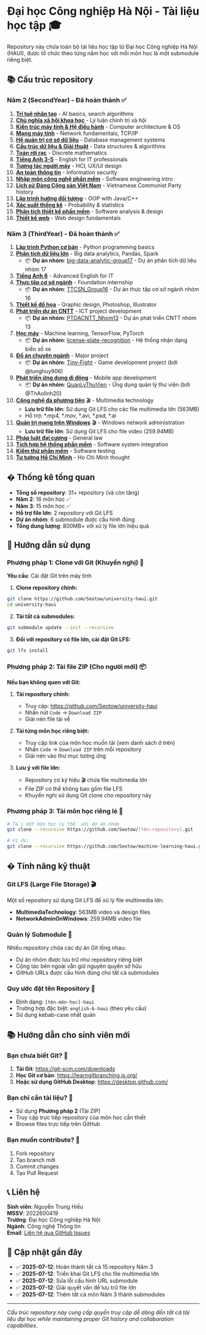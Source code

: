 # Đại học Công nghiệp Hà Nội - Tài liệu học tập 🎓

Repository này chứa toàn bộ tài liệu học tập từ Đại học Công nghiệp Hà Nội (HAUI), được tổ chức theo từng năm học với mỗi môn học là một submodule riêng biệt.

## 📚 Cấu trúc repository

### Năm 2 (SecondYear) - Đã hoàn thành ✅

1. **[Trí tuệ nhân tạo](https://github.com/Seotow/artificial-intelligent-haui)** - AI basics, search algorithms
2. **[Chủ nghĩa xã hội khoa học](https://github.com/Seotow/cnxhkh-haui)** - Lý luận chính trị xã hội
3. **[Kiến trúc máy tính & Hệ điều hành](https://github.com/Seotow/computer-architecture-os-haui)** - Computer architecture & OS
4. **[Mạng máy tính](https://github.com/Seotow/computer-networks-haui)** - Network fundamentals, TCP/IP
5. **[Hệ quản trị cơ sở dữ liệu](https://github.com/Seotow/database-sys-haui)** - Database management systems
6. **[Cấu trúc dữ liệu & Giải thuật](https://github.com/Seotow/data-structs-algorithms-haui)** - Data structures & algorithms
7. **[Toán rời rạc](https://github.com/Seotow/discrete-maths-haui)** - Discrete mathematics
8. **[Tiếng Anh 3-5](https://github.com/Seotow/english-3-5-haui)** - English for IT professionals
9. **[Tương tác người máy](https://github.com/Seotow/human-computer-interaction-haui)** - HCI, UX/UI design
10. **[An toàn thông tin](https://github.com/Seotow/information-security-haui)** - Information security
11. **[Nhập môn công nghệ phần mềm](https://github.com/Seotow/intro-software-engineering-haui)** - Software engineering intro
12. **[Lịch sử Đảng Cộng sản Việt Nam](https://github.com/Seotow/lsdcsvn-haui)** - Vietnamese Communist Party history
13. **[Lập trình hướng đối tượng](https://github.com/Seotow/object-oriented-programming-haui)** - OOP with Java/C++
14. **[Xác suất thống kê](https://github.com/Seotow/probability-statistics-haui)** - Probability & statistics
15. **[Phân tích thiết kế phần mềm](https://github.com/Seotow/software-analysis-design-haui)** - Software analysis & design
16. **[Thiết kế web](https://github.com/Seotow/web-design-haui)** - Web design fundamentals

### Năm 3 (ThirdYear) - Đã hoàn thành ✅

1. **[Lập trình Python cơ bản](https://github.com/Seotow/basic-python-programming-haui)** - Python programming basics
2. **[Phân tích dữ liệu lớn](https://github.com/Seotow/big-data-analysis-haui)** - Big data analytics, Pandas, Spark
   - 📦 **Dự án nhóm**: [big-data-analytic-group17](https://github.com/Seotow/big-data-analytic-group17) - Dự án phân tích dữ liệu nhóm 17
3. **[Tiếng Anh 6](https://github.com/Seotow/english-6-haui)** - Advanced English for IT
4. **[Thực tập cơ sở ngành](https://github.com/Seotow/foundation-intern-haui)** - Foundation internship
   - 📦 **Dự án nhóm**: [TTCSN_Group16](https://github.com/Seotow/TTCSN_Group16) - Dự án thực tập cơ sở ngành nhóm 16
5. **[Thiết kế đồ họa](https://github.com/Seotow/graphic-design-haui)** - Graphic design, Photoshop, Illustrator
6. **[Phát triển dự án CNTT](https://github.com/Seotow/ict-project-dev-haui)** - ICT project development
   - 📦 **Dự án nhóm**: [PTDACNTT_Nhom13](https://github.com/Seotow/PTDACNTT_Nhom13) - Dự án phát triển CNTT nhóm 13
7. **[Học máy](https://github.com/Seotow/machine-learning-haui)** - Machine learning, TensorFlow, PyTorch
   - 📦 **Dự án nhóm**: [license-plate-recognition](https://github.com/Seotow/license-plate-recognition) - Hệ thống nhận dạng biển số xe
8. **[Đồ án chuyên ngành](https://github.com/Seotow/major-project-haui)** - Major project
   - 📦 **Dự án nhóm**: [Tiny-Fight](https://github.com/tunghuy906/Tiny-Fight) - Game development project (bởi @tunghuy906)
9. **[Phát triển ứng dụng di động](https://github.com/Seotow/mobile-app-dev-haui)** - Mobile app development
   - 📦 **Dự án nhóm**: [QuanLyThuVien](https://github.com/ThAolInh20/QuanLyThuVien) - Ứng dụng quản lý thư viện (bởi @ThAolInh20)
10. **[Công nghệ đa phương tiện](https://github.com/Seotow/multimedia-technology-haui)** 🎬 - Multimedia technology
    - **Lưu trữ file lớn**: Sử dụng Git LFS cho các file multimedia lớn (563MB)
    - Hỗ trợ: *.mp4, *.mov, *.avi, *.psd, *.ai
11. **[Quản trị mạng trên Windows](https://github.com/Seotow/network-admin-windows-haui)** 🎬 - Windows network administration
    - **Lưu trữ file lớn**: Sử dụng Git LFS cho file video (259.94MB)
12. **[Pháp luật đại cương](https://github.com/Seotow/pldc-haui)** - General law
13. **[Tích hợp hệ thống phần mềm](https://github.com/Seotow/software-sys-integration-haui)** - Software system integration
14. **[Kiểm thử phần mềm](https://github.com/Seotow/software-testing-haui)** - Software testing
15. **[Tư tưởng Hồ Chí Minh](https://github.com/Seotow/tthcm-haui)** - Ho Chi Minh thought

## � Thống kê tổng quan

- **Tổng số repository**: 31+ repository (và còn tăng)
- **Năm 2**: 16 môn học ✅
- **Năm 3**: 15 môn học ✅  
- **Hỗ trợ file lớn**: 2 repository với Git LFS
- **Dự án nhóm**: 6 submodule được cấu hình đúng
- **Tổng dung lượng**: 800MB+ với xử lý file lớn hiệu quả

## 🚀 Hướng dẫn sử dụng

### Phương pháp 1: Clone với Git (Khuyến nghị) 📁

**Yêu cầu**: Cài đặt Git trên máy tính

1. **Clone repository chính:**
```bash
git clone https://github.com/Seotow/university-haui.git
cd university-haui
```

2. **Tải tất cả submodules:**
```bash
git submodule update --init --recursive
```

3. **Đối với repository có file lớn, cài đặt Git LFS:**
```bash
git lfs install
```

### Phương pháp 2: Tải file ZIP (Cho người mới) 📦

**Nếu bạn không quen với Git:**

1. **Tải repository chính:**
   - Truy cập: https://github.com/Seotow/university-haui
   - Nhấn nút `Code` → `Download ZIP`
   - Giải nén file tải về

2. **Tải từng môn học riêng biệt:**
   - Truy cập link của môn học muốn tải (xem danh sách ở trên)
   - Nhấn `Code` → `Download ZIP` trên mỗi repository
   - Giải nén vào thư mục tương ứng

3. **Lưu ý với file lớn:**
   - Repository có ký hiệu 🎬 chứa file multimedia lớn
   - File ZIP có thể không bao gồm file LFS
   - Khuyến nghị sử dụng Git clone cho repository này

### Phương pháp 3: Tải môn học riêng lẻ 📖

```bash
# Tải một môn học cụ thể với dự án nhóm
git clone --recursive https://github.com/Seotow/[tên-repository].git

# Ví dụ:
git clone --recursive https://github.com/Seotow/machine-learning-haui.git
```

## � Tính năng kỹ thuật

### Git LFS (Large File Storage) 🎬
Một số repository sử dụng Git LFS để xử lý file multimedia lớn:
- **MultimediaTechnology**: 563MB video và design files
- **NetworkAdminOnWindows**: 259.94MB video file

### Quản lý Submodule 📂
Nhiều repository chứa các dự án Git lồng nhau:
- Dự án nhóm được lưu trữ như repository riêng biệt
- Cộng tác bên ngoài vẫn giữ nguyên quyền sở hữu
- GitHub URLs được cấu hình đúng cho tất cả submodules

### Quy ước đặt tên Repository 📝
- Định dạng: `[tên-môn-học]-haui`
- Trường hợp đặc biệt: `english-6-haui` (theo yêu cầu)
- Sử dụng kebab-case nhất quán

## 📚 Hướng dẫn cho sinh viên mới

### Bạn chưa biết Git? 🤔
1. **Tải Git**: https://git-scm.com/downloads
2. **Học Git cơ bản**: https://learngitbranching.js.org/
3. **Hoặc sử dụng GitHub Desktop**: https://desktop.github.com/

### Bạn chỉ cần tài liệu? 📄
- Sử dụng **Phương pháp 2** (Tải ZIP)
- Truy cập trực tiếp repository của môn học cần thiết
- Browse files trực tiếp trên GitHub

### Bạn muốn contribute? 🤝
1. Fork repository
2. Tạo branch mới
3. Commit changes
4. Tạo Pull Request

## 📞 Liên hệ

**Sinh viên**: Nguyễn Trung Hiếu  
**MSSV**: 2022600419  
**Trường**: Đại học Công nghiệp Hà Nội  
**Ngành**: Công nghệ Thông tin  
**Email**: [Liên hệ qua GitHub Issues](https://github.com/Seotow/university-haui/issues)

## 📝 Cập nhật gần đây

- ✅ **2025-07-12**: Hoàn thành tất cả 15 repository Năm 3
- ✅ **2025-07-12**: Triển khai Git LFS cho file multimedia lớn  
- ✅ **2025-07-12**: Sửa lỗi cấu hình URL submodule
- ✅ **2025-07-12**: Giải quyết vấn đề lưu trữ file lớn
- ✅ **2025-07-12**: Thêm tất cả môn Năm 3 thành submodules

---
*Cấu trúc repository này cung cấp quyền truy cập dễ dàng đến tất cả tài liệu đại học while maintaining proper Git history and collaboration capabilities.*

